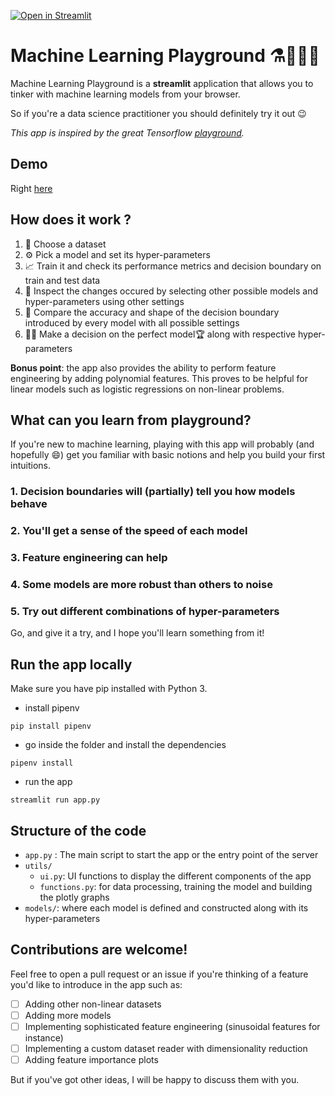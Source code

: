 [![Open in Streamlit](https://static.streamlit.io/badges/streamlit_badge_black_white.svg)](https://share.streamlit.io/ranjan/playground/main/app.py)

# Machine Learning Playground ⚗️👨🏻‍💻

Machine Learning Playground is a **streamlit** application that allows you to tinker with machine learning models from your browser.

So if you're a data science practitioner you should definitely try it out 😉

_This app is inspired by the great Tensorflow [playground](https://playground.tensorflow.org/)._

## Demo

Right [here](https://mlplayground.herokuapp.com/)

## How does it work ?

1. 📂 Choose a dataset
2. ⚙️ Pick a model and set its hyper-parameters
3. 📈 Train it and check its performance metrics and decision boundary on train and test data
4. 🔬 Inspect the changes occured by selecting other possible models and hyper-parameters using other settings
5. 🥇 Compare the accuracy and shape of the decision boundary introduced by every model with all possible settings
6. 🕵🏻 Make a decision on the perfect model🏆 along with respective hyper-parameters

**Bonus point**: the app also provides the ability to perform feature engineering by adding polynomial features. This proves to be helpful for linear models such as logistic regressions on non-linear problems.

## What can you learn from playground?

If you're new to machine learning, playing with this app will probably (and hopefully 😄) get you familiar with basic notions and help you build your first intuitions.

### 1. Decision boundaries will (partially) tell you how models behave

### 2. You'll get a sense of the speed of each model

### 3. Feature engineering can help

### 4. Some models are more robust than others to noise

### 5. Try out different combinations of hyper-parameters


Go, and give it a try, and I hope you'll learn something from it!

## Run the app locally

Make sure you have pip installed with Python 3.

- install pipenv

```shell
pip install pipenv
```

- go inside the folder and install the dependencies

```shell
pipenv install
```

- run the app

```shell
streamlit run app.py
```

## Structure of the code

- `app.py` : The main script to start the app or the entry point of the server
- `utils/`
  - `ui.py`: UI functions to display the different components of the app
  - `functions.py`: for data processing, training the model and building the plotly graphs
- `models/`: where each model is defined and constructed along with its hyper-parameters

## Contributions are welcome!

Feel free to open a pull request or an issue if you're thinking of a feature you'd like to introduce in the app such as:

- [ ] Adding other non-linear datasets
- [ ] Adding more models
- [ ] Implementing sophisticated feature engineering (sinusoidal features for instance)
- [ ] Implementing a custom dataset reader with dimensionality reduction
- [ ] Adding feature importance plots

But if you've got other ideas, I will be happy to discuss them with you.